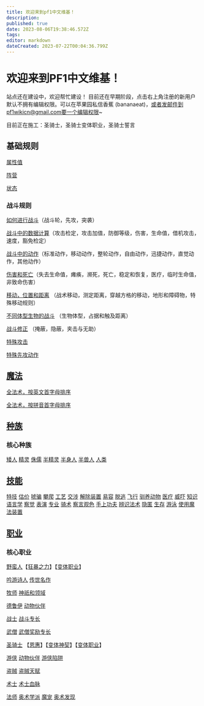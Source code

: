 ```yaml
---
title: 欢迎来到pf1中文维基！
description: 
published: true
date: 2023-08-06T19:38:46.572Z
tags: 
editor: markdown
dateCreated: 2023-07-22T00:04:36.799Z
---
```


# 欢迎来到PF1中文维基！

站点还在建设中，欢迎帮忙建设！ 目前还在早期阶段，点击右上角注册的新用户默认不拥有编辑权限。可以在苹果园私信香蕉 (bananaeat)，或者发邮件到pf1wikicn@gmail.com要一个编辑权限~

目前正在施工：圣骑士，圣骑士变体职业，圣骑士誓言

## 基础规则

[属性值](/zh/属性值)

[阵营](/zh/阵营)

[状态](/zh/状态)

### 战斗规则

[如何进行战斗](/zh/核心规则/如何进行战斗)（战斗轮，先攻，突袭）

[战斗中的数据计算](/zh/核心规则/战斗中的数据计算)（攻击检定，攻击加值，防御等级，伤害，生命值，借机攻击，速度，豁免检定）

[战斗中的动作](/zh/核心规则/战斗中的动作)（标准动作，移动动作，整轮动作，自由动作，迅捷动作，直觉动作，其他动作）

[伤害和死亡](/zh/核心规则/伤害和死亡)（失去生命值，瘫痪，濒死，死亡，稳定和恢复，医疗，临时生命值，非致命伤害）

[移动，位置和距离](/zh/核心规则/移动，位置和距离) （战术移动，测定距离，穿越方格的移动，地形和障碍物，特殊移动规则）

[不同体型生物的战斗](/zh/核心规则/不同体型生物的战斗) （生物体型，占据和触及距离）

[战斗修正](/zh/核心规则/战斗修正) （掩蔽，隐蔽，夹击与无助）

[特殊攻击](/zh/核心规则/特殊攻击)

[特殊先攻动作](/zh/核心规则/特殊先攻动作)

## [魔法](/zh/法术)

[全法术，按英文首字母排序](/zh/法术按首字母排序)

[全法术，按拼音首字母排序](/zh/法术按拼音首字母排序)

## [种族](/zh/种族)

### 核心种族

[矮人](/zh/种族/矮人) [精灵](/zh/种族/精灵) [侏儒](/zh/种族/侏儒) [半精灵](/zh/种族/半精灵) [半身人](/zh/种族/半身人) [半兽人](/zh/种族/半兽人) [人类](/zh/种族/人类)

## [技能](/zh/技能)

[特技](/zh/技能/特技) [估价](/zh/技能/估价) [唬骗](/zh/技能/唬骗) [攀爬](/zh/技能/攀爬) [工艺](/zh/技能/工艺) [交涉](/zh/技能/交涉) [解除装置](/zh/技能/解除装置) [易容](/zh/技能/易容) [脱逃](/zh/技能/脱逃) [飞行](/zh/技能/飞行) [驯养动物](/zh/技能/驯养动物) [医疗](/zh/技能/医疗) [威吓](/zh/技能/威吓) [知识](/zh/技能/知识) [语言学](/zh/技能/语言学) [察觉](/zh/技能/察觉) [表演](/zh/技能/表演) [专业](/zh/技能/专业) [骑术](/zh/技能/骑术) [察言观色](/zh/技能/察言观色) [手上功夫](/zh/技能/手上功夫) [辨识法术](/zh/技能/辨识法术) [隐匿](/zh/技能/隐匿) [生存](/zh/技能/生存) [游泳](/zh/技能/游泳) [使用魔法装置](/zh/技能/使用魔法装置)

## [职业](/zh/职业)

### 核心职业

[野蛮人](/zh/野蛮人)【[狂暴之力](/zh/狂暴之力)】【[变体职业](/zh/野蛮人#变体职业-archetypes)】

[吟游诗人](/zh/吟游诗人) [传世名作](/zh/传世名作)

[牧师](/zh/牧师) [神祇和领域](/zh/神祇和领域)

[德鲁伊](/zh/德鲁伊) [动物伙伴](/zh/动物伙伴)

[战士](/zh/战士) [战斗专长](/zh/战斗专长)

[武僧](/zh/武僧) [武僧奖励专长](/zh/武僧奖励专长)

[圣骑士](/zh/圣骑士) 【[恩惠](/zh/圣骑士#恩惠-mercy-su)】【[变体神契](/zh/圣骑士/变体神契)】【[变体职业](/zh/圣骑士#变体职业-archetypes)】

[游侠](/zh/游侠) [动物伙伴](/zh/动物伙伴) [游侠陷阱](/zh/游侠陷阱)

[盗贼](/zh/盗贼) [盗贼天赋](/zh/盗贼天赋)

[术士](/zh/术士) [术士血脉](/zh/术士血脉)

[法师](/zh/法师) [奥术学派](/zh/奥术学派) [魔宠](/zh/魔宠) [奥术发现](/zh/奥术发现)
